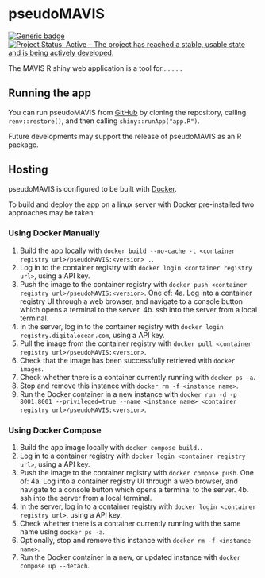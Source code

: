 
<!-- README.md is generated from README.Rmd. Please edit that file -->

# pseudoMAVIS

<!-- badges: start -->

[![Generic
badge](https://img.shields.io/badge/Version-0.95-green.svg)]()
[![Project Status: Active – The project has reached a stable, usable
state and is being actively
developed.](https://www.repostatus.org/badges/latest/active.svg)](https://www.repostatus.org/#active)
<!-- badges: end -->

The MAVIS R shiny web application is a tool for……….

## Running the app

You can run pseudoMAVIS from
[GitHub](https://github.com/ZekeMarshall/pseudoMAVIS) by cloning the
repository, calling `renv::restore()`, and then calling
`shiny::runApp("app.R")`.

Future developments may support the release of pseudoMAVIS as an R
package.

## Hosting

pseudoMAVIS is configured to be built with
[Docker](https://www.docker.com/).

To build and deploy the app on a linux server with Docker pre-installed
two approaches may be taken:

### Using Docker Manually

1.  Build the app locally with
    `docker build --no-cache -t <container registry url>/pseudoMAVIS:<version> .`.
2.  Log in to the container registry with
    `docker login <container registry url>`, using a API key.
3.  Push the image to the container registry with
    `docker push <container registry url>/pseudoMAVIS:<version>`. One
    of: 4a. Log into a container registry UI through a web browser, and
    navigate to a console button which opens a terminal to the server.
    4b. ssh into the server from a local terminal.
4.  In the server, log in to the container registry with
    `docker login registry.digitalocean.com`, using a API key.
5.  Pull the image from the container registry with
    `docker pull <container registry url>/pseudoMAVIS:<version>`.
6.  Check that the image has been successfully retrieved with
    `docker images`.
7.  Check whether there is a container currently running with
    `docker ps -a`.
8.  Stop and remove this instance with `docker rm -f <instance name>`.
9.  Run the Docker container in a new instance with
    `docker run -d -p 8001:8001 --privileged=true --name <instance name> <container registry url>/pseudoMAVIS:<version>`.

### Using Docker Compose

1.  Build the app image locally with `docker compose build.`.
2.  Log in to a container registry with
    `docker login <container registry url>`, using a API key.
3.  Push the image to the container registry with `docker compose push`.
    One of: 4a. Log into a container registry UI through a web browser,
    and navigate to a console button which opens a terminal to the
    server. 4b. ssh into the server from a local terminal.
4.  In the server, log in to a container registry with
    `docker login <container registry url>`, using a API key.
5.  Check whether there is a container currently running with the same
    name using `docker ps -a`.
6.  Optionally, stop and remove this instance with
    `docker rm -f <instance name>`.
7.  Run the Docker container in a new, or updated instance with
    `docker compose up --detach`.
